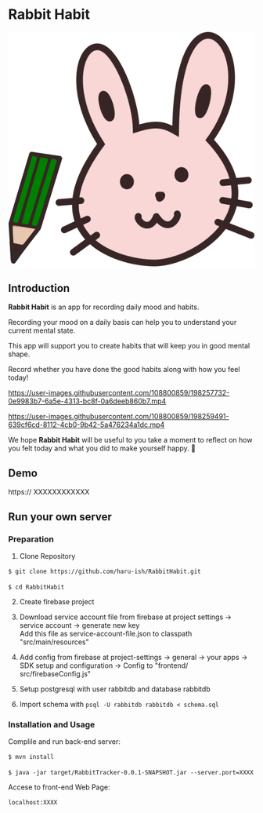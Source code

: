 # Rabbit Habit
![RabbitHabit-Logo](https://github.com/haru-ish/RabbitHabit/blob/master/frontend/src/assets/images/rabbit.svg)

## Introduction
**Rabbit Habit** is an app for recording daily mood and habits.

Recording your mood on a daily basis can help you to understand your current mental state.

This app will support you to create habits that will keep you in good mental shape.

Record whether you have done the good habits along with how you feel today!

https://user-images.githubusercontent.com/108800859/198257732-0e9983b7-6a5e-4313-bc8f-0a6deeb860b7.mp4



https://user-images.githubusercontent.com/108800859/198259491-639cf6cd-8112-4cb0-9b42-5a476234a1dc.mp4



We hope **Rabbit Habit** will be useful to you take a moment to reflect on how you felt today and what you did to make yourself happy. :green_heart:

## Demo
https:// XXXXXXXXXXXX

## Run your own server

### Preparation
1. Clone Repository
```
$ git clone https://github.com/haru-ish/RabbitHabit.git
  
$ cd RabbitHabit
```
2. Create firebase project

3. Download service account file from firebase at project settings -> service account -> generate new key \
   Add this file as service-account-file.json to classpath "src/main/resources"

4. Add config from firebase at project-settings -> general -> your apps -> SDK setup and configuration -> Config to "frontend/  src/firebaseConfig.js"

5. Setup postgresql with user rabbitdb and database rabbitdb

6. Import schema with `psql -U rabbitdb rabbitdb < schema.sql`

<!-- - Install  Java 1.8 or higher version
- Install Node.js / npm -->

### Installation and Usage
Complile and run back-end server:
```
$ mvn install

$ java -jar target/RabbitTracker-0.0.1-SNAPSHOT.jar --server.port=XXXX
```
Accese to front-end Web Page:
```
localhost:XXXX
```
